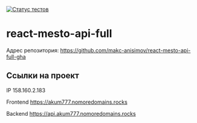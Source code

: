 [![Статус тестов](../../actions/workflows/tests.yml/badge.svg)](../../actions/workflows/tests.yml)

# react-mesto-api-full

Адрес репозитория: https://github.com/makc-anisimov/react-mesto-api-full-gha

## Ссылки на проект

IP 158.160.2.183

Frontend https://akum777.nomoredomains.rocks

Backend https://api.akum777.nomoredomains.rocks
